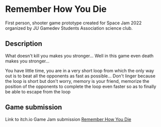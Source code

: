 # Remember How You Die

First person, shooter game prototype created for Space Jam 2022 organized by JU Gamedev Students Association science club.

## Description

What doesn't kill you makes you stronger... Well in this game even death makes you stronger...

You have little time, you are in a very short loop from which the only way out is to beat all the opponents as fast as possible... Don't linger because the loop is short but don't worry, memory is your friend, memorize the position of the opponents to complete the loop even faster so as to finally be able to escape from the loop

## Game submission

Link to itch.io Game Jam submission [Remember How You Die](https://tymiec1337.itch.io/remember-how-you-die)
